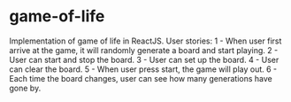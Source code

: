 # game-of-life
Implementation of game of life in ReactJS. 
User stories:
1 - When user first arrive at the game, it will randomly generate a board and start playing.
2 - User can start and stop the board.
3 - User can set up the board.
4 - User can clear the board.
5 - When user press start, the game will play out.
6 - Each time the board changes, user can see how many generations have gone by.
